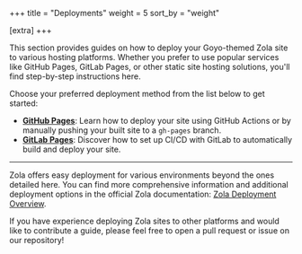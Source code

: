 +++
title = "Deployments"
weight = 5
sort_by = "weight"

[extra]
+++

This section provides guides on how to deploy your Goyo-themed Zola site to various hosting platforms. Whether you prefer to use popular services like GitHub Pages, GitLab Pages, or other static site hosting solutions, you'll find step-by-step instructions here.

Choose your preferred deployment method from the list below to get started:

*   **[GitHub Pages](./github_pages/)**: Learn how to deploy your site using GitHub Actions or by manually pushing your built site to a `gh-pages` branch.
*   **[GitLab Pages](./gitlab_pages/)**: Discover how to set up CI/CD with GitLab to automatically build and deploy your site.

---

Zola offers easy deployment for various environments beyond the ones detailed here. You can find more comprehensive information and additional deployment options in the official Zola documentation:
[Zola Deployment Overview](https://www.getzola.org/documentation/deployment/overview/).

If you have experience deploying Zola sites to other platforms and would like to contribute a guide, please feel free to open a pull request or issue on our repository!
